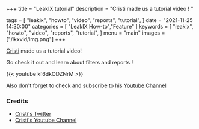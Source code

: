 +++
title = "LeakIX tutorial"
description = "Cristi made us a tutorial video ! "

tags = [
"leakix",
"howto",
"video",
"reports",
"tutorial",
]
date = "2021-11-25 14:30:00"
categories = [
"LeakIX How-to","Feature"
]
keywords = [
"leakix",
"howto",
"video",
"reports",
"tutorial",
]
menu = "main"
images = ["/lkxvid/img.png"]
+++

[Cristi](https://twitter.com/cristiVlad25) made us a tutorial video! 

Go check it out and learn about filters and reports ! 

{{< youtube kf6dkODZNrM >}}

<!--more-->

Also don't forget to check and subscribe to his [Youtube Channel](https://www.youtube.com/channel/UCXXXoi68Hv6caNLWfw7j8MQ) 

### Credits

- [Cristi's Twitter](https://twitter.com/CristiVlad25) 
- [Cristi's Youtube Channel](https://www.youtube.com/channel/UCXXXoi68Hv6caNLWfw7j8MQ)

